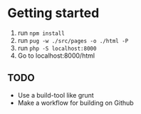 # Getting started
1. run `npm install`
2. run `pug -w ./src/pages -o ./html -P`
3. run `php -S localhost:8000`
4. Go to localhost:8000/html

## TODO
- Use a build-tool like grunt
- Make a workflow for building on Github